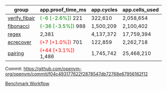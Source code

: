 | group | app.proof_time_ms | app.cycles | app.cells_used | leaf.proof_time_ms | leaf.cycles | leaf.cells_used |
| -- | -- | -- | -- | -- | -- | -- |
| [verify_fibair](https://github.com/openvm-org/openvm/blob/benchmark-results/benchmarks-pr/2153/verify_fibair-f04c493177622f2878547db72768e67956162f12.md) |<span style='color: green'>(-6 [-2.6%])</span> 221 |  322,610 |  2,058,654 |- | - | - |
| [fibonacci](https://github.com/openvm-org/openvm/blob/benchmark-results/benchmarks-pr/2153/fibonacci-f04c493177622f2878547db72768e67956162f12.md) |<span style='color: green'>(-36 [-3.5%])</span> 988 |  1,500,209 |  2,100,402 |- | - | - |
| [regex](https://github.com/openvm-org/openvm/blob/benchmark-results/benchmarks-pr/2153/regex-f04c493177622f2878547db72768e67956162f12.md) | 2,381 |  4,137,372 |  17,759,394 |- | - | - |
| [ecrecover](https://github.com/openvm-org/openvm/blob/benchmark-results/benchmarks-pr/2153/ecrecover-f04c493177622f2878547db72768e67956162f12.md) |<span style='color: red'>(+7 [+1.0%])</span> 701 |  122,859 |  2,262,718 |- | - | - |
| [pairing](https://github.com/openvm-org/openvm/blob/benchmark-results/benchmarks-pr/2153/pairing-f04c493177622f2878547db72768e67956162f12.md) |<span style='color: red'>(+44 [+3.1%])</span> 1,486 |  1,745,742 |  25,468,210 |- | - | - |


Commit: https://github.com/openvm-org/openvm/commit/f04c493177622f2878547db72768e67956162f12

[Benchmark Workflow](https://github.com/openvm-org/openvm/actions/runs/18235439756)
